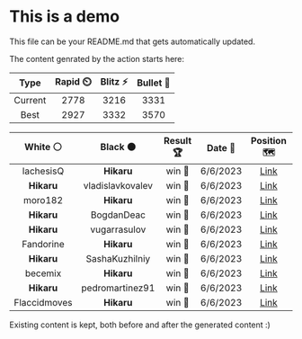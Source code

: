 # This is a demo

This file can be your README.md that gets automatically updated.

The content genrated by the action starts here:

<!--START_SECTION:chessStats-->
<!-- Automatically generated with https://github.com/Balastrong/chess-stats-action -->

| Type | Rapid ⏲️ | Blitz ⚡ | Bullet 🔫 |
|:---:|:---:|:---:|:---:|
| Current | 2778 | 3216 | 3331 |
| Best | 2927 | 3332 | 3570 |

| White ⚪ | Black ⚫ | Result 🏆 | Date 📅 | Position 🗺️ | Type 🕕 |
|:---:|:---:|:---:|:---:|:---:|:---:|
| lachesisQ | **Hikaru** | win 🥇 | 6/6/2023 | <a href="http://www.ee.unb.ca/cgi-bin/tervo/fen.pl?select=8/1k2r3/1p4p1/7p/6P1/8/P5P1/2Q1q2K w - -">Link</a> | Blitz |
| **Hikaru** | vladislavkovalev | win 🥇 | 6/6/2023 | <a href="http://www.ee.unb.ca/cgi-bin/tervo/fen.pl?select=8/RPk5/7p/5p2/2Bp4/6PP/pr3PK1/8 w - f6">Link</a> | Blitz |
| moro182 | **Hikaru** | win 🥇 | 6/6/2023 | <a href="http://www.ee.unb.ca/cgi-bin/tervo/fen.pl?select=2k5/1p2R3/p7/8/PKP3p1/1P3p2/6p1/8 w - -">Link</a> | Blitz |
| **Hikaru** | BogdanDeac | win 🥇 | 6/6/2023 | <a href="http://www.ee.unb.ca/cgi-bin/tervo/fen.pl?select=R2Q4/1p4p1/7p/npk1p3/1P2P3/P5P1/3Nqr1P/1K6 b - b3">Link</a> | Blitz |
| **Hikaru** | vugarrasulov | win 🥇 | 6/6/2023 | <a href="http://www.ee.unb.ca/cgi-bin/tervo/fen.pl?select=5Q2/p3P2k/6p1/6np/4P3/2p1P1P1/P2r3P/2K5 b - -">Link</a> | Blitz |
| Fandorine | **Hikaru** | win 🥇 | 6/6/2023 | <a href="http://www.ee.unb.ca/cgi-bin/tervo/fen.pl?select=1k6/3r1p2/p4q2/1pn1bN1P/4B1p1/P7/1Pp5/1K1R4 w - -">Link</a> | Blitz |
| **Hikaru** | SashaKuzhilniy | win 🥇 | 6/6/2023 | <a href="http://www.ee.unb.ca/cgi-bin/tervo/fen.pl?select=8/3B4/5k2/1p2p1p1/pPp5/P1P2PK1/2bN4/8 b - -">Link</a> | Blitz |
| becemix | **Hikaru** | win 🥇 | 6/6/2023 | <a href="http://www.ee.unb.ca/cgi-bin/tervo/fen.pl?select=2r3k1/5pb1/p2p2b1/1p4Bp/n2Nr2P/P3p3/1P2B1P1/K2RR3 w - -">Link</a> | Blitz |
| **Hikaru** | pedromartinez91 | win 🥇 | 6/6/2023 | <a href="http://www.ee.unb.ca/cgi-bin/tervo/fen.pl?select=n1rk1b1r/1q1b2p1/1p2N1Bn/pP1pP1N1/P1P3P1/4B1Rp/3Q3P/2R2K2 b - -">Link</a> | Blitz |
| Flaccidmoves | **Hikaru** | win 🥇 | 6/6/2023 | <a href="http://www.ee.unb.ca/cgi-bin/tervo/fen.pl?select=8/1p5k/p4pp1/P2Q3p/8/8/6P1/4q1K1 w - -">Link</a> | Blitz |

<!--END_SECTION:chessStats-->

Existing content is kept, both before and after the generated content :)

